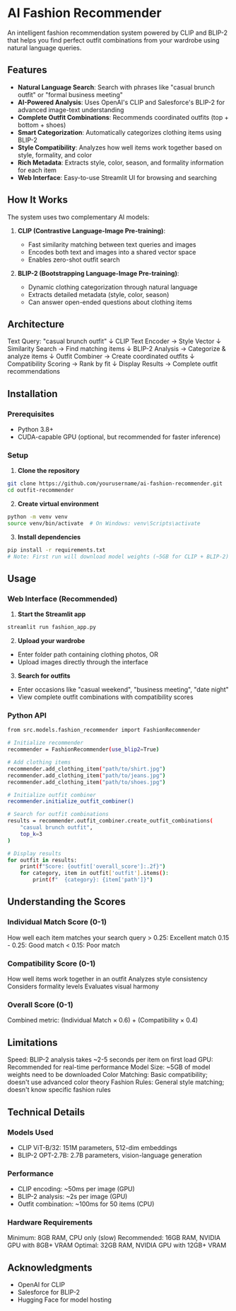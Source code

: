 # AI Fashion Recommender

An intelligent fashion recommendation system powered by CLIP and BLIP-2 that helps you find perfect outfit combinations from your wardrobe using natural language queries.

## Features

- **Natural Language Search**: Search with phrases like "casual brunch outfit" or "formal business meeting"
- **AI-Powered Analysis**: Uses OpenAI's CLIP and Salesforce's BLIP-2 for advanced image-text understanding
- **Complete Outfit Combinations**: Recommends coordinated outfits (top + bottom + shoes)
- **Smart Categorization**: Automatically categorizes clothing items using BLIP-2
- **Style Compatibility**: Analyzes how well items work together based on style, formality, and color
- **Rich Metadata**: Extracts style, color, season, and formality information for each item
- **Web Interface**: Easy-to-use Streamlit UI for browsing and searching

## How It Works
The system uses two complementary AI models:

1. **CLIP (Contrastive Language-Image Pre-training)**:
   - Fast similarity matching between text queries and images
   - Encodes both text and images into a shared vector space
   - Enables zero-shot outfit search

2. **BLIP-2 (Bootstrapping Language-Image Pre-training)**:
   - Dynamic clothing categorization through natural language
   - Extracts detailed metadata (style, color, season)
   - Can answer open-ended questions about clothing items

## Architecture
Text Query: "casual brunch outfit"
↓
CLIP Text Encoder → Style Vector
↓
Similarity Search → Find matching items
↓
BLIP-2 Analysis → Categorize & analyze items
↓
Outfit Combiner → Create coordinated outfits
↓
Compatibility Scoring → Rank by fit
↓
Display Results → Complete outfit recommendations

## Installation
### Prerequisites
- Python 3.8+
- CUDA-capable GPU (optional, but recommended for faster inference)

### Setup
1. **Clone the repository**
```bash
git clone https://github.com/yourusername/ai-fashion-recommender.git
cd outfit-recommender
```

2. **Create virtual environment**
```bash
python -m venv venv
source venv/bin/activate  # On Windows: venv\Scripts\activate
```

3. **Install dependencies**
```bash
pip install -r requirements.txt
# Note: First run will download model weights (~5GB for CLIP + BLIP-2)
```

## Usage
### Web Interface (Recommended)

1. **Start the Streamlit app**
```bash
streamlit run fashion_app.py
```

2. **Upload your wardrobe**
- Enter folder path containing clothing photos, OR
- Upload images directly through the interface

3. **Search for outfits**
- Enter occasions like "casual weekend", "business meeting", "date night"
- View complete outfit combinations with compatibility scores

### Python API
```bash
from src.models.fashion_recommender import FashionRecommender

# Initialize recommender
recommender = FashionRecommender(use_blip2=True)

# Add clothing items
recommender.add_clothing_item("path/to/shirt.jpg")
recommender.add_clothing_item("path/to/jeans.jpg")
recommender.add_clothing_item("path/to/shoes.jpg")

# Initialize outfit combiner
recommender.initialize_outfit_combiner()

# Search for outfit combinations
results = recommender.outfit_combiner.create_outfit_combinations(
    "casual brunch outfit",
    top_k=3
)

# Display results
for outfit in results:
    print(f"Score: {outfit['overall_score']:.2f}")
    for category, item in outfit['outfit'].items():
        print(f"  {category}: {item['path']}")
```

## Understanding the Scores
### Individual Match Score (0-1)
How well each item matches your search query
    > 0.25: Excellent match
    0.15 - 0.25: Good match
    < 0.15: Poor match

### Compatibility Score (0-1)
How well items work together in an outfit
    Analyzes style consistency
    Considers formality levels
    Evaluates visual harmony

### Overall Score (0-1)
Combined metric: (Individual Match × 0.6) + (Compatibility × 0.4)

## Limitations
Speed: BLIP-2 analysis takes ~2-5 seconds per item on first load
GPU: Recommended for real-time performance
Model Size: ~5GB of model weights need to be downloaded
Color Matching: Basic compatibility; doesn't use advanced color theory
Fashion Rules: General style matching; doesn't know specific fashion rules

## Technical Details
### Models Used
- CLIP ViT-B/32: 151M parameters, 512-dim embeddings
- BLIP-2 OPT-2.7B: 2.7B parameters, vision-language generation

### Performance
- CLIP encoding: ~50ms per image (GPU)
- BLIP-2 analysis: ~2s per image (GPU)
- Outfit combination: ~100ms for 50 items (CPU)

### Hardware Requirements
Minimum: 8GB RAM, CPU only (slow)
Recommended: 16GB RAM, NVIDIA GPU with 8GB+ VRAM
Optimal: 32GB RAM, NVIDIA GPU with 12GB+ VRAM

## Acknowledgments
- OpenAI for CLIP
- Salesforce for BLIP-2
- Hugging Face for model hosting